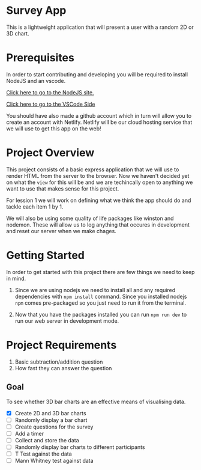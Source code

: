 # Survey App

This is a lightweight application that will present a user with a random 2D or 3D chart.


# Prerequisites
In order to start contributing and developing you will be required to install NodeJS and 
an vscode.

[Click here to go to the NodeJS site.](https://nodejs.org/en/)

[Click here to go to the VSCode Side](https://code.visualstudio.com/)

You should have also made a github account which in turn will allow you to create an account with Netlify. Netlify will be our cloud hosting service that we will use to get this app on the web!

# Project Overview

This project consists of a basic express application that we will use to render HTML from the server to the browser. Now we haven't decided yet on what the `view` for this will be and we are techincally open to anything we want to use that makes sense for this project.

For lession 1 we will work on defining what we think the app should do and tackle each item 1 by 1.

We will also be using some quality of life packages like winston and nodemon. These will allow us to log anything that occures in development and reset our server when we make chages.

# Getting Started

In order to get started with this project there are few things we need to keep in mind.

1. Since we are using nodejs we need to install all and any required dependencies with `npm install` command. Since you installed nodejs `npm` comes pre-packaged so you just need to run it from the terminal.

2. Now that you have the packages installed you can run `npm run dev` to run our web server in development mode.


# Project Requirements

1. Basic subtraction/addition question
2. How fast they can answer the question

## Goal
To see whether 3D bar charts are an effective means of visualising data.


- [x] Create 2D and 3D bar charts 
- [ ] Randomly display a bar chart
- [ ] Create questions for the survey 
- [ ] Add a timer 
- [ ] Collect and store the data
- [ ] Randomly display bar charts to different participants
- [ ] T Test against the data
- [ ] Mann Whitney test against data
